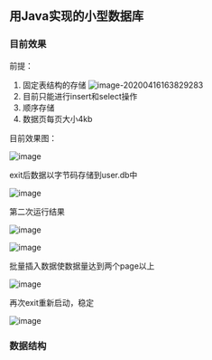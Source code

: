 ## 用Java实现的小型数据库

### 目前效果

前提：

1. 固定表结构的存储
   ![image-20200416163829283](https://github.com/HengTian/HengTianDB/tree/master/images/image-20200416163829283.png)
2. 目前只能进行insert和select操作
3. 顺序存储
4. 数据页每页大小4kb

目前效果图：

![image](https://github.com/HengTian/HengTianDB/tree/master/images/image-20200416164623208.png)

exit后数据以字节码存储到user.db中

![image](https://github.com/HengTian/HengTianDB/tree/master/images/image-20200416164700244.png)

第二次运行结果

![image](https://github.com/HengTian/HengTianDB/tree/master/images/image-20200416164830644.png)

![image](https://github.com/HengTian/HengTianDB/tree/master/images/image-20200416164935903.png)

批量插入数据使数据量达到两个page以上

![image](https://github.com/HengTian/HengTianDB/tree/master/images/image-20200416165100651.png)

再次exit重新启动，稳定

![image](https://github.com/HengTian/HengTianDB/tree/master/images/image-20200416165225518.png)

### 数据结构

